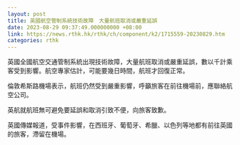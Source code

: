 ```yaml
---
layout: post
title: 英國航空管制系統技術故障　大量航班取消或嚴重延誤
date: 2023-08-29 09:37:49.000000000 +08:00
link: https://news.rthk.hk/rthk/ch/component/k2/1715559-20230829.htm
categories: rthk
---
```


英國全國航空交通管制系統出現技術故障，大量航班取消或嚴重延誤，數以千計乘客受到影響。航空專家估計，可能要幾日時間，航班才回復正常。

倫敦希斯路機場表示，航班仍然受到嚴重影響，呼籲旅客在前往機場前，應聯絡航空公司。

英航就航班無可避免要延誤和取消引致不便，向旅客致歉。
 
英國傳媒報道，受事件影響，在西班牙、葡萄牙、希臘、以色列等地都有前往英國的旅客，滯留在機場。
